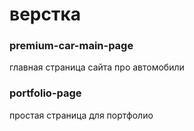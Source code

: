 # верстка

### premium-car-main-page
главная страница сайта про автомобили

### portfolio-page
простая страница для портфолио
